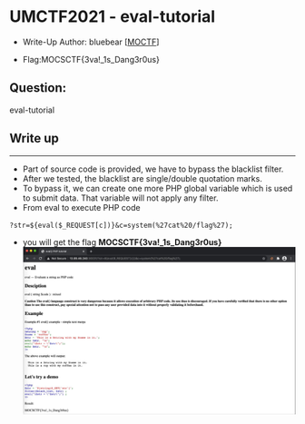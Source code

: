 # UMCTF2021 - eval-tutorial

- Write-Up Author: bluebear \[[MOCTF](https://www.facebook.com/MOCSCTF)\]

- Flag:MOCSCTF{3va!_1s_Dang3r0us}

## **Question:**
eval-tutorial


## Write up

---

* Part of source code is provided, we have to bypass the blacklist filter.
* After we tested, the blacklist are single/double quotation marks.
* To bypass it, we can create one more PHP global variable which is used to submit data. That variable will not apply any filter.
* From eval to execute PHP code
```
?str=${eval($_REQUEST[c])}&c=system(%27cat%20/flag%27);
```
* you will get the flag **MOCSCTF{3va!_1s_Dang3r0us}**
![img](./resolve.jpg)